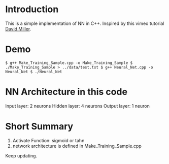 # Introduction
This is a simple implementation of NN in C++.
Inspired by this vimeo tutorial [David Miller](https://vimeo.com/19569529).

# Demo
`
$ g++ Make_Training_Sample.cpp -o Make_Training_Sample
$ ./Make_Training_Sample > ../data/test.txt
$ g++ Neural_Net.cpp -o Neural_Net
$ ./Neural_Net
`

# NN Architecture in this code
Input layer: 2 neurons
Hidden layer: 4 neurons
Output layer: 1 neuron

# Short Summary
1. Activate Function: sigmoid or tahn
2. network architecture is defined in Make_Training_Sample.cpp

Keep updating.